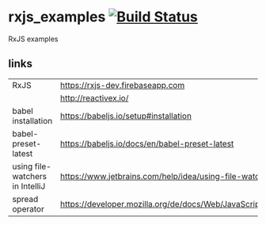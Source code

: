 # rxjs_examples [![Build Status](https://travis-ci.org/hofiorg/rxjs_examples.svg?branch=master)](https://travis-ci.org/hofiorg/rxjs_examples)

RxJS examples

## links

|                                 |                                                                                            |
| ------------------------------- | ------------------------------------------------------------------------------------------ |
| RxJS                            | <https://rxjs-dev.firebaseapp.com>                                                         |
|                                 | <http://reactivex.io/>                                                                     |
| babel installation              | <https://babeljs.io/setup#installation>                                                    |
| babel-preset-latest             | <https://babeljs.io/docs/en/babel-preset-latest>                                           |
| using file-watchers in IntelliJ | <https://www.jetbrains.com/help/idea/using-file-watchers.html>                             |
| spread operator                 | <https://developer.mozilla.org/de/docs/Web/JavaScript/Reference/Operators/Spread_operator> |